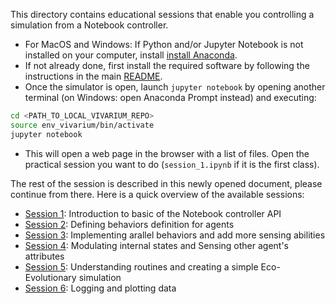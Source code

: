 This directory contains educational sessions that enable you controlling a simulation from a Notebook controller.

- For MacOS and Windows: If Python and/or Jupyter Notebook is not installed on your computer, install [install Anaconda](https://www.anaconda.com/).
- If not already done, first install the required software by following the instructions in the main [README](../../).
- Once the simulator is open, launch `jupyter notebook` by opening another terminal (on Windows: open Anaconda Prompt instead) and executing:
```bash
cd <PATH_TO_LOCAL_VIVARIUM_REPO>
source env_vivarium/bin/activate
jupyter notebook
```
- This will open a web page in the browser with a list of files. Open the practical session you want to do (`session_1.ipynb` if it is the first class).

The rest of the session is described in this newly opened document, please continue from there. 
Here is a quick overview of the available sessions:

- [Session 1](session_1.ipynb): Introduction to basic of the Notebook controller API
- [Session 2](session_2.ipynb): Defining behaviors definition for agents
- [Session 3](session_3.ipynb): Implementing arallel behaviors and add more sensing abilities
- [Session 4](session_4.ipynb): Modulating internal states and Sensing other agent's attributes
- [Session 5](session_5_bonus.ipynb): Understanding routines and creating a simple Eco-Evolutionary simulation
- [Session 6](session_6_logging.ipynb): Logging and plotting data
